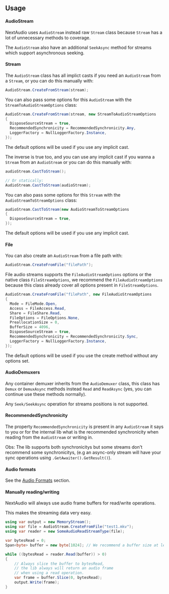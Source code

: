 ## Usage

#### AudioStream
NextAudio uses `AudioStream` instead raw `Stream` class because `Stream` has a lot of unnecessary methods to coverage.

The `AudioStream` also have an additional `SeekAsync` method for streams which support asynchronous seeking.

#### Stream

The `AudioStream` class has all implict casts if you need an `AudioStream` from a `Stream`, or you can do this manually with:
```csharp
AudioStream.CreateFromStream(stream);
```

You can also pass some options for this `AudioStream` with the `StreamToAudioStreamOptions` class:
```csharp
AudioStream.CreateFromStream(stream, new StreamToAudioStreamOptions
{
  DisposeSourceStream = true,
  RecommendedSynchronicity = RecommendedSynchronicity.Any,
  LoggerFactory = NullLoggerFactory.Instance,
});
```

The default options will be used if you use any implicit cast.

The inverse is true too, and you can use any implicit cast if you wanna a `Stream` from an `AudioStream` or you can do this manually with:
```csharp
audioStream.CastToStream();

// Or statically:
AudioStream.CastToStream(audioStream);
```

You can also pass some options for this `Stream` with the `AudioStreamToStreamOptions` class:
```csharp
audioStream.CastToStream(new AudioStreamToStreamOptions
{
  DisposeSourceStream = true,
});
```

The default options will be used if you use any implicit cast.

#### File
You can also create an `AudioStream` from a file path with:
```csharp
AudioStream.CreateFromFile("filePath");
```

File audio streams supports the `FileAudioStreamOptions` options or the native class `FileStreamOptions`, we recommend the `FileAudioStreamOptions` because this class already cover all options present in `FileStreamOptions`.

```csharp
AudioStream.CreateFromFile("filePath", new FileAudioStreamOptions
{
  Mode = FileMode.Open,
  Access = FileAccess.Read,
  Share = FileShare.Read,
  FileOptions = FileOptions.None,
  PreallocationSize = 0,
  BufferSize = 4096,
  DisposeSourceStream = true,
  RecommendedSynchronicity = RecommendedSynchronicity.Sync,
  LoggerFactory = NullLoggerFactory.Instance,
});
```

The default options will be used if you use the create method without any options set.

#### AudioDemuxers
Any container demuxer inherits from the ``AudioDemuxer`` class, this class has `Demux` or `DemuxAsync` methods instead `Read` and `ReadAsync` (yes, you can continue use these methods normally).

Any `Seek/SeekAsync` operation for streams positions is not supported.

#### RecommendedSynchronicity
The property `RecommendedSynchronicity` is present in any `AudioStream` it says to you or for the internal lib what is the recommended synchronicity when reading from the `AudioStream` or writing in.

Obs: The lib supports both synchronicitys but some streams don't recommend some synchronicitys, (e.g an async-only stream will have your sync operations using `.GetAwaiter().GetResult()`).

#### Audio formats
See the [Audio Formats](/articles/audio-formats.html) section.

#### Manually reading/writing

NextAudio will always use audio frame buffers for read/write operations.

This makes the streaming data very easy.
```csharp
using var output = new MemoryStream();
using var file = AudioStream.CreateFromFile("test1.mkv");
using var reader = new SomeAudioReadStreamType(file);

var bytesRead = 0;
Span<byte> buffer = new byte[1024]; // We recommend a buffer size at least 1024 bytes.

while ((bytesRead = reader.Read(buffer)) > 0)
{
    // Always slice the buffer to bytesRead,
    // the lib always will return an audio frame
    // when using a read operation.
    var frame = buffer.Slice(0, bytesRead);
    output.Write(frame);
}
```
